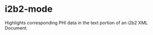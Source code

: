 i2b2-mode
=========

Highlights corresponding PHI data in the text portion of an i2b2 XML Document.
